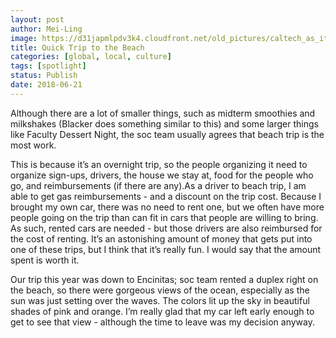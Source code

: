 ```yaml
---
layout: post
author: Mei-Ling
image: https://d31japmlpdv3k4.cloudfront.net/old_pictures/caltech_as_it_happens/6a0105349b8251970b0224e03d0653200d.jpg
title: Quick Trip to the Beach
categories: [global, local, culture]
tags: [spotlight]
status: Publish
date: 2018-06-21
---
```



Although there are a lot of smaller things, such as midterm smoothies and milkshakes (Blacker does something similar to this) and some larger things like Faculty Dessert Night, the soc team usually agrees that beach trip is the most work.

This is because it’s an overnight trip, so the people organizing it need to organize sign-ups, drivers, the house we stay at, food for the people who go, and reimbursements (if there are any).As a driver to beach trip, I am able to get gas reimbursements - and a discount on the trip cost. Because I brought my own car, there was no need to rent one, but we often have more people going on the trip than can fit in cars that people are willing to bring. As such, rented cars are needed - but those drivers are also reimbursed for the cost of renting. It’s an astonishing amount of money that gets put into one of these trips, but I think that it’s really fun. I would say that the amount spent is worth it.

Our trip this year was down to Encinitas; soc team rented a duplex right on the beach, so there were gorgeous views of the ocean, especially as the sun was just setting over the waves. The colors lit up the sky in beautiful shades of pink and orange. I’m really glad that my car left early enough to get to see that view - although the time to leave was my decision anyway.


